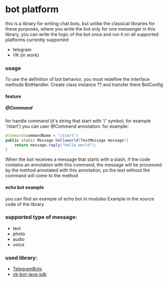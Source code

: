 # bot platform

this is a library for writing chat bots, but unlike the classical libraries
for these purposes, where you write the bot only for one messenger in this
library, you can write the logic of the bot once and run it on all 
supported platforms
currently supported:
- telegram
- VK (in work)

### usage
To use the definition of bot behavior, 
you must redefine the interface methods BotHandler. 
Create class instance ?? and transfer there BotConfig

#### feature

##### @Command

for handle command
 (it's string that start with '/' symbol, for example '/start')
 you can user @Command annotation. for example:
 
```java
@Command(commandName = "/start")
public static Message helloworld(TextMessage message){
    return message.reply("hello world");
}
```
When the bot receives a message that starts with a slash, 
if the code contains an annotation with this command, 
the message will be processed by the method annotated with this annotation,
 ps the text without the command will come to the method

#### echo bot example

you can find an example of echo bot in modules Example in the source code 
of the library

### supported type of message:
- text
- photo
- audio
- voice  

### used library:
- [TelegramBots](https://github.com/rubenlagus/TelegramBots)
- [vk-bot-java-sdk](https://github.com/petersamokhin/vk-bot-java-sdk)
